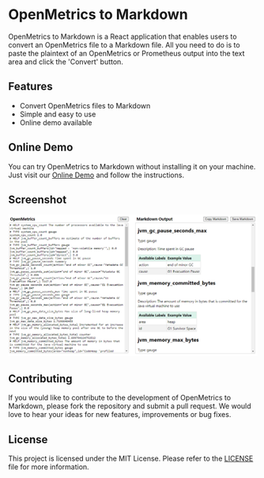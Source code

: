 # OpenMetrics to Markdown

OpenMetrics to Markdown is a React application that enables users to convert an OpenMetrics file to a Markdown file. All you need to do is to paste the plaintext of an OpenMetrics or Prometheus output into the text area and click the 'Convert' button.

## Features

* Convert OpenMetrics files to Markdown
* Simple and easy to use
* Online demo available

## Online Demo

You can try OpenMetrics to Markdown without installing it on your machine. Just visit our [Online Demo](https://jburgess.github.io/openmetrics-to-markdown/) and follow the instructions.

## Screenshot

![Screenshot](images/screenshot.png "OpenMetrics to Markdown")

## Contributing

If you would like to contribute to the development of OpenMetrics to Markdown, please fork the repository and submit a pull request. We would love to hear your ideas for new features, improvements or bug fixes.

## License

This project is licensed under the MIT License. Please refer to the [LICENSE](LICENSE) file for more information.
